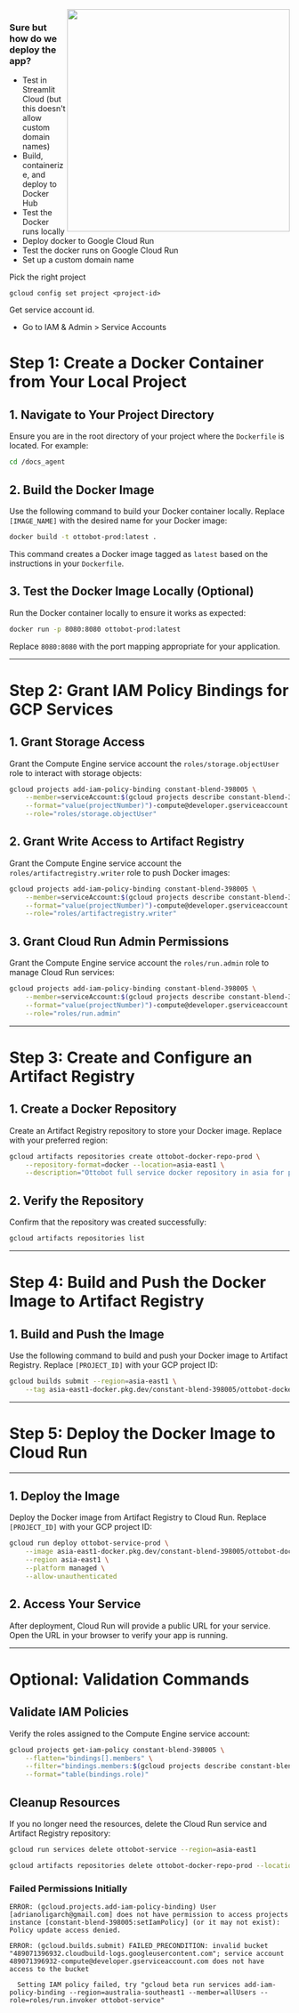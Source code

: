 <img align="right" width="400" src="https://github.com/user-attachments/assets/8d07e363-3856-4ece-8303-04052d1f65e9"/>

### Sure but how do we deploy the app?

- Test in Streamlit Cloud (but this doesn't allow custom domain names)
- Build, containerize, and deploy to Docker Hub
- Test the Docker runs locally
- Deploy docker to Google Cloud Run
- Test the docker runs on Google Cloud Run
- Set up a custom domain name

Pick the right project
```
gcloud config set project <project-id>
```

Get service account id.
- Go to IAM & Admin > Service Accounts


# Step 1: Create a Docker Container from Your Local Project

## 1. Navigate to Your Project Directory
Ensure you are in the root directory of your project where the `Dockerfile` is located. For example:
```bash
cd /docs_agent
```

## 2. Build the Docker Image
Use the following command to build your Docker container locally. Replace `[IMAGE_NAME]` with the desired name for your Docker image:
```bash
docker build -t ottobot-prod:latest .
```
This command creates a Docker image tagged as `latest` based on the instructions in your `Dockerfile`.

## 3. Test the Docker Image Locally (Optional)
Run the Docker container locally to ensure it works as expected:
```bash
docker run -p 8080:8080 ottobot-prod:latest
```
Replace `8080:8080` with the port mapping appropriate for your application.

---

# Step 2: Grant IAM Policy Bindings for GCP Services

## 1. Grant Storage Access
Grant the Compute Engine service account the `roles/storage.objectUser` role to interact with storage objects:
```bash
gcloud projects add-iam-policy-binding constant-blend-398005 \
    --member=serviceAccount:$(gcloud projects describe constant-blend-398005 \
    --format="value(projectNumber)")-compute@developer.gserviceaccount.com \
    --role="roles/storage.objectUser"
```

## 2. Grant Write Access to Artifact Registry
Grant the Compute Engine service account the `roles/artifactregistry.writer` role to push Docker images:
```bash
gcloud projects add-iam-policy-binding constant-blend-398005 \
    --member=serviceAccount:$(gcloud projects describe constant-blend-398005 \
    --format="value(projectNumber)")-compute@developer.gserviceaccount.com \
    --role="roles/artifactregistry.writer"
```

## 3. Grant Cloud Run Admin Permissions
Grant the Compute Engine service account the `roles/run.admin` role to manage Cloud Run services:
```bash
gcloud projects add-iam-policy-binding constant-blend-398005 \
    --member=serviceAccount:$(gcloud projects describe constant-blend-398005 \
    --format="value(projectNumber)")-compute@developer.gserviceaccount.com \
    --role="roles/run.admin"
```

---

# Step 3: Create and Configure an Artifact Registry

## 1. Create a Docker Repository
Create an Artifact Registry repository to store your Docker image. Replace  with your preferred region:
```bash
gcloud artifacts repositories create ottobot-docker-repo-prod \
    --repository-format=docker --location=asia-east1 \
    --description="Ottobot full service docker repository in asia for production"
```

## 2. Verify the Repository
Confirm that the repository was created successfully:
```bash
gcloud artifacts repositories list
```

---

# Step 4: Build and Push the Docker Image to Artifact Registry

## 1. Build and Push the Image
Use the following command to build and push your Docker image to Artifact Registry. Replace `[PROJECT_ID]` with your GCP project ID:
```bash
gcloud builds submit --region=asia-east1 \
    --tag asia-east1-docker.pkg.dev/constant-blend-398005/ottobot-docker-repo-prod/ottobot-prod:latest
```

---

# Step 5: Deploy the Docker Image to Cloud Run
****
## 1. Deploy the Image
Deploy the Docker image from Artifact Registry to Cloud Run. Replace `[PROJECT_ID]` with your GCP project ID:
```bash
gcloud run deploy ottobot-service-prod \
    --image asia-east1-docker.pkg.dev/constant-blend-398005/ottobot-docker-repo-prod/ottobot-prod:latest \
    --region asia-east1 \
    --platform managed \
    --allow-unauthenticated
```

## 2. Access Your Service
After deployment, Cloud Run will provide a public URL for your service. Open the URL in your browser to verify your app is running.

---

# Optional: Validation Commands

## Validate IAM Policies
Verify the roles assigned to the Compute Engine service account:
```bash
gcloud projects get-iam-policy constant-blend-398005 \
    --flatten="bindings[].members" \
    --filter="bindings.members:$(gcloud projects describe constant-blend-398005 --format="value(projectNumber)")-compute@developer.gserviceaccount.com" \
    --format="table(bindings.role)"
```

## Cleanup Resources
If you no longer need the resources, delete the Cloud Run service and Artifact Registry repository:
```bash
gcloud run services delete ottobot-service --region=asia-east1

gcloud artifacts repositories delete ottobot-docker-repo-prod --location=asia-east1
```

### Failed Permissions Initially
```
ERROR: (gcloud.projects.add-iam-policy-binding) User [adrianoligarch@gmail.com] does not have permission to access projects instance [constant-blend-398005:setIamPolicy] (or it may not exist): Policy update access denied.

ERROR: (gcloud.builds.submit) FAILED_PRECONDITION: invalid bucket "489071396932.cloudbuild-logs.googleusercontent.com"; service account 489071396932-compute@developer.gserviceaccount.com does not have access to the bucket

  Setting IAM policy failed, try "gcloud beta run services add-iam-policy-binding --region=australia-southeast1 --member=allUsers --role=roles/run.invoker ottobot-service"
```
